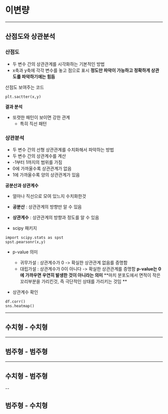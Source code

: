 # 이변량
---
## 산점도와 상관분석
### 산점도
- 두 변수 간의 상관관계를 시각화하는 기본적인 방법
- x축과 y축에 각각 변수를 놓고 점으로 표시
**정도만 파악이 가능하고 정확하게 상관도를 파악하기에는 힘듬**

산점도 보여주는 코드
```
plt.sactter(x,y)
```

**결과 분석**
- 또렷한 패턴이 보이면 강한 관계
    - 특히 직선 패턴

### 상관분석
- 두 변수 간의 선형 상관관계를 수치화해서 파악하는 방법
- 두 변수 간의 상관계수를 계산
- -1부터 1까지의 범위를 가짐
- 0에 가까울수록 상관관계가 없음
- 1에 가까울수록 양의 상관관계가 있음

**공분산과 상관계수**
- 얼마나 직선으로 모여 있느지 수치화한것
- **공분산** : 상관관계의 방향만 알 수 있음
- **상관계수** : 상관관계의 방향과 정도를 알 수 있음

- scipy 패키지
```
import scipy.stats as spst
spst.pearsonr(x,y)
```
- p-value 의미
    - 귀무가설 : 상관계수가 0 -> 확실한 상관관계 없음를 증명함
    - 대립가설 : 상관계수가 0이 아니다 -> 확실한 상관관계를 증명함
**p-value는 0에 가까우면 우연히 발생한 것이 아니라는 의미**
**마치 분포도에서 면적이 작은 꼬리부분을 가리킨것, 즉 극단적인 상태를 가리키는 것임 **

- 상관계수 확인
```
df.corr()
sns.heatmap()
```
---
## 수치형 - 수치형
---
## 범주형 - 범주형
---
## 수치형 - 범주형
--
## 범주형 - 수치형